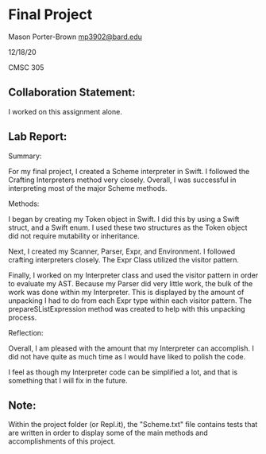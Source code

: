 # Final Project

Mason Porter-Brown <mp3902@bard.edu>

12/18/20

CMSC 305

## Collaboration Statement:

I worked on this assignment alone.
                                 
## Lab Report:

Summary: 

For my final project, I created a Scheme interpreter in Swift. I followed the Crafting Interpreters method very closely. Overall, I was successful in interpreting most of the major Scheme methods. 

Methods:

I began by creating my Token object in Swift. I did this by using a Swift struct, and a Swift enum. I used these two structures as the Token object did not require mutability or inheritance. 

Next, I created my Scanner, Parser, Expr, and Environment. I followed crafting interpreters closely. The Expr Class utilized the visitor pattern. 

Finally, I worked on my Interpreter class and used the visitor pattern in order to evaluate my AST. Because my Parser did very little work, the bulk of the work was done within my Interpreter. This is displayed by the amount of unpacking I had to do from each Expr type within each visitor pattern. The prepareSListExpression method was created to help with this unpacking process.

Reflection: 

Overall, I am pleased with the amount that my Interpreter can accomplish. I did not have quite as much time as I would have liked to polish the code.

I feel as though my Interpreter code can be simplified a lot, and that is something that I will fix in the future.

## Note:

Within the project folder (or Repl.it), the "Scheme.txt" file contains tests that are written in order to display some of the main methods and accomplishments of this project.

 